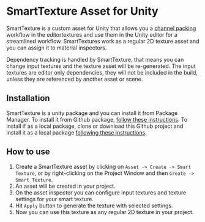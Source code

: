 # SmartTexture Asset for Unity
SmartTexture is a custom asset for Unity that allows you a [channel packing](http://wiki.polycount.com/wiki/ChannelPacking) workflow in the editortextures and use them in the Unity editor for a streamlined workflow.
SmartTextures work as a regular 2D texture asset and you can assign it to material inspectors.

Dependency tracking is handled by SmartTexture, that means you can change input textures and the texture asset will be re-generated. The input textures are editor only dependencies, they will not be included in the build, unless they are referenced by another asset or scene.

## Installation
SmartTexture is a unity package and you can install it from Package Manager.
To install it from Github package, [follow these instructions](https://docs.unity3d.com/Manual/upm-ui-giturl.html).
To install if as a local package, clone or download this Github project and install it as a local package [following these instructions](https://docs.unity3d.com/Manual/upm-ui-local.html).

## How to use
1) Create a SmartTexture asset by clicking on `Asset -> Create -> Smart Texture`, or by right-clicking on the Project Window and then `Create -> Smart Texture`.
2) An asset will be created in your project.
3) On the asset inspector you can configure input textures and texture settings for your smart texture.
4) Hit `Apply` button to generate the texture with selected settings.
5) Now you can use this texture as any regular 2D texture in your project.

